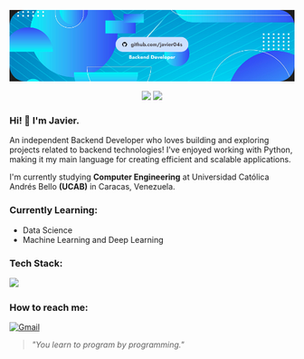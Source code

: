 <p align="center">
<img src="https://github.com/javier04s/javier04s/blob/main/banner.png">
</p>

<div align="center">
  <img src="https://komarev.com/ghpvc/?username=javier04s&color=brightgreen&style=flat&label=PROFILE+VIEWS">
  <a href='https://www.github.com/javier04s'>
    <img src='https://img.shields.io/github/followers/javier04s?style=social'>
  </a>
</div>

### Hi! 👋 I'm Javier.

An independent Backend Developer who loves building and exploring projects related to backend technologies! I've enjoyed working with Python, making it my main language for creating efficient and scalable applications.

I'm currently studying **Computer Engineering** at Universidad Católica Andrés Bello **(UCAB)** in Caracas, Venezuela.

### Currently Learning:
- Data Science
- Machine Learning and Deep Learning

### Tech Stack:
<p>
  <img src="https://skillicons.dev/icons?i=python,django,fastapi,java,ts,react,mysql,git&perline=12" style="height:35px"/>
</p>

### How to reach me:
[![Gmail](https://img.shields.io/badge/Gmail-d14836?style=for-the-badge&logo=gmail&logoColor=white)](mailto:javierdelmoral04@gmail.com)

> *"You learn to program by programming."*
